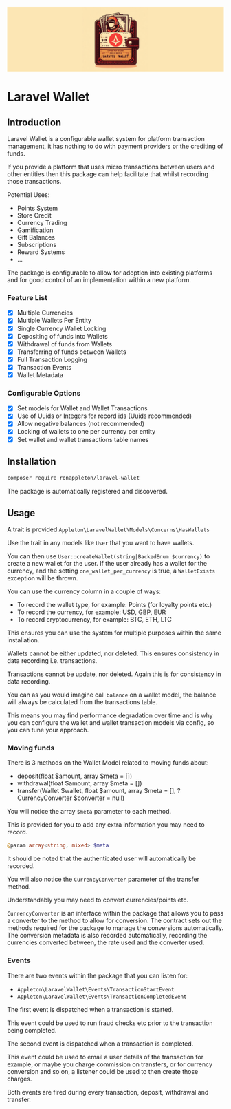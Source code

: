 ![laravel_wallet.jpg](laravel_wallet.jpg)

# Laravel Wallet

## Introduction

Laravel Wallet is a configurable wallet system for platform
transaction management, it has nothing to do with payment providers
or the crediting of funds.

If you provide a platform that uses micro transactions between users and
other entities then this package can help facilitate that whilst recording
those transactions.

Potential Uses:

- Points System
- Store Credit
- Currency Trading
- Gamification
- Gift Balances
- Subscriptions
- Reward Systems
- ...

The package is configurable to allow for adoption into existing
platforms and for good control of an implementation within a new platform.

### Feature List

- [x] Multiple Currencies
- [x] Multiple Wallets Per Entity
- [x] Single Currency Wallet Locking
- [x] Depositing of funds into Wallets
- [x] Withdrawal of funds from Wallets
- [x] Transferring of funds between Wallets
- [x] Full Transaction Logging
- [x] Transaction Events
- [x] Wallet Metadata

### Configurable Options

- [x] Set models for Wallet and Wallet Transactions
- [x] Use of Uuids or Integers for record ids (Uuids recommended)
- [x] Allow negative balances (not recommended)
- [x] Locking of wallets to one per currency per entity
- [x] Set wallet and wallet transactions table names

## Installation

```bash
composer require ronappleton/laravel-wallet
```

The package is automatically registered and discovered.

## Usage

A trait is provided `Appleton\LaravelWallet\Models\Concerns\HasWallets`

Use the trait in any models like `User` that you want to have wallets.

You can then use `User::createWallet(string|BackedEnum $currency)` to create a new
wallet for the user. If the user already has a wallet for the currency, and the
setting `one_wallet_per_currency` is true, a `WalletExists` exception will be thrown.

You can use the currency column in a couple of ways:

- To record the wallet type, for example: Points (for loyalty points etc.)
- To record the currency, for example: USD, GBP, EUR
- To record cryptocurrency, for example: BTC, ETH, LTC

This ensures you can use the system for multiple purposes within the same installation.

Wallets cannot be either updated, nor deleted. This ensures consistency in data recording
i.e. transactions.

Transactions cannot be update, nor deleted. Again this is for consistency in data recording.

You can as you would imagine call `balance` on a wallet model, the balance will always be calculated
from the transactions table. 

This means you may find performance degradation over time and is why you can configure the wallet and
wallet transaction models via config, so you can tune your approach.

### Moving funds

There is 3 methods on the Wallet Model related to moving funds about:

* deposit(float $amount, array $meta = [])
* withdrawal(float $amount, array $meta = [])
* transfer(Wallet $wallet, float $amount, array $meta = [], ?CurrencyConverter $converter = null)

You will notice the array `$meta` parameter to each method.

This is provided for you to add any extra information you may need to record.

```php
@param array<string, mixed> $meta
```

It should be noted that the authenticated user will automatically be recorded.

You will also notice the `CurrencyConverter` parameter of the transfer method.

Understandably you may need to convert currencies/points etc.

`CurrencyConverter` is an interface within the package that allows you to pass a
converter to the method to allow for conversion. The contract sets out the methods
required for the package to manage the conversions automatically. The conversion metadata
is also recorded automatically, recording the currencies converted between, the rate used
and the converter used.

### Events

There are two events within the package that you can listen for:

- `Appleton\LaravelWallet\Events\TransactionStartEvent`
- `Appleton\LaravelWallet\Events\TransactionCompletedEvent`

The first event is dispatched when a transaction is started.

This event could be used to run fraud checks etc prior to the transaction being completed.

The second event is dispatched when a transaction is completed.

This event could be used to email a user details of the transaction for example, or
maybe you charge commission on transfers, or for currency conversion and so on,
a listener could be used to then create those charges.

Both events are fired during every transaction, deposit, withdrawal and transfer.

